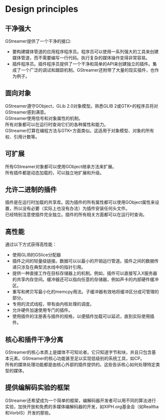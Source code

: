 # Design principles
## 干净强大
GStreamer提供了一个干净的接口:
- 要构建媒体管道的应用程序程序员。程序员可以使用一系列强大的工具来创建媒体管道，而不需要编写一行代码。执行复杂的媒体操作变得非常容易。
- 插件程序员。插件程序员提供了一个干净和简单的API来创建独立的插件。集成了一个广泛的调试和跟踪机制。GStreamer还附带了大量的现实插件，也作为例子。

## 面向对象
GStreamer遵守GObject，GLib 2.0对象模型。熟悉GLIB 2或GTK+的程序员将对GStreamer感到满意。  
GStreamer使用信号和对象属性的机制。  
所有对象都可以在运行时查询它们的各种属性和能力。  
GStreamer打算在编程方法与GTK+方面类似。这适用于对象模型、对象的所有权、引用计数等。  

## 可扩展
所有GStreamer对象都可以使用GObject继承方法来扩展。  
所有插件都是动态加载的，可以独立地扩展和升级。

## 允许二进制的插件  
插件是在运行时加载的共享库。因为插件的所有属性都可以使用GObject属性来设置，所以没有必要（实际上也没有办法）为插件安装任何头文件。  
已经特别注意使插件完全独立。插件的所有相关方面都可以在运行时查询。

## 高性能
通过以下方式获得高性能：  
- 使用GLIB的GSlice分配器
- 插件之间的轻量级链接。数据可以以最小的开销运行管道。插件之间的数据传递只涉及在典型流水线中的指针引用。
- 提供一种直接工作在目标存储器上的机制。例如，插件可以直接写入X服务器的共享内存空间。缓冲器还可以指向任意的存储器，例如声卡的内部硬件缓冲区。
- 重写和拷贝写最小化的memcpy用法。子缓冲器有效地将缓冲区分成可管理的部分。
- 专用的流式线程，带有由内核处理的调度。
- 允许硬件加速使用专门的插件。
- 使用插件的注册表与插件的规格，以便插件加载可以延迟，直到实际使用插件。

## 核心和插件干净分离
GStreamer的核心本质上是媒体不可知论者。它只知道字节和块，并且只包含基本元素。GStreamer的核心功能甚至足以实现低级别的系统工具，如CP。  
所有的媒体处理功能都是由核心外部的插件提供的。这些告诉核心如何处理特定类型的媒体。

## 提供编解码实验的框架
GStreamer还希望成为一个简单的框架，编解码器开发者可以用不同的算法进行实验，加快开放和免费的多媒体编解码器的开发，如XIPH.org基金会（如Realtha和VorbIS）开发的那些。
